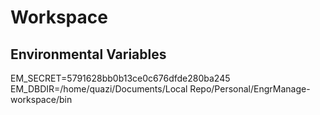 # Workspace


## Environmental Variables
EM_SECRET=5791628bb0b13ce0c676dfde280ba245 <br>
EM_DBDIR=/home/quazi/Documents/Local Repo/Personal/EngrManage-workspace/bin
